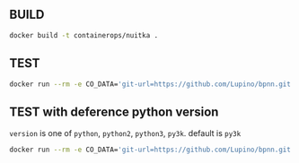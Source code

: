 ## BUILD

```bash
docker build -t containerops/nuitka .
```

## TEST

```bash
docker run --rm -e CO_DATA='git-url=https://github.com/Lupino/bpnn.git entry-file=bpnn.py upload=hub.opshub.sh/lidian/test/nuitka/v0.1' containerops/nuitka
```

## TEST with deference python version

`version` is one of `python`, `python2`, `python3`, `py3k`.
default is `py3k`

```bash
docker run --rm -e CO_DATA='git-url=https://github.com/Lupino/bpnn.git entry-file=bpnn.py upload=hub.opshub.sh/lidian/test/nuitka/v0.1 version=python' containerops/nuitka
```
